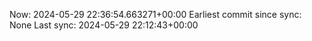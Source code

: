 Now: 2024-05-29 22:36:54.663271+00:00 Earliest commit since sync: None Last sync: 2024-05-29 22:12:43+00:00
